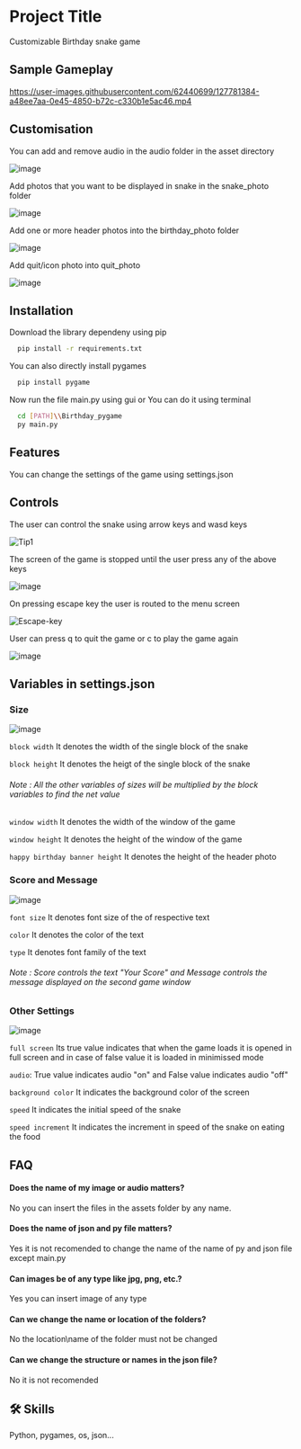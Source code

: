 
# Project Title

Customizable Birthday snake game

## Sample Gameplay

https://user-images.githubusercontent.com/62440699/127781384-a48ee7aa-0e45-4850-b72c-c330b1e5ac46.mp4

## Customisation

You can add and remove audio in the audio folder in the asset directory

![image](https://user-images.githubusercontent.com/62440699/127781155-8e52de99-390a-4aa1-b38e-74dcb4c5e112.png)


Add photos that you want to be displayed in snake in the snake_photo folder

![image](https://user-images.githubusercontent.com/62440699/127781173-1f85172d-ab78-4bb9-905d-60a7b3699888.png)


Add one or more header photos into the birthday_photo folder

![image](https://user-images.githubusercontent.com/62440699/127781192-f91b7e75-84cf-4f58-9403-aef497d7f54a.png)

Add quit/icon photo into quit_photo

![image](https://user-images.githubusercontent.com/62440699/127781209-78cdaafe-6779-46d0-b7e2-2681acb46c9d.png)

## Installation

Download the library dependeny using pip

```bash
  pip install -r requirements.txt
```
You can also directly install pygames
```bash
  pip install pygame
```
Now run the file main.py using gui
or You can do it using terminal 
```bash
  cd [PATH]\\Birthday_pygame
  py main.py
```




    
## Features
You can change the settings of the game using settings.json

  
## Controls

The user can control the snake using arrow keys and wasd keys

![Tip1](https://user-images.githubusercontent.com/62440699/127781259-50e62480-7b0d-4de7-a684-daed84c49c6e.jpg)


The screen of the game is stopped until the user press any of the above keys

![image](https://user-images.githubusercontent.com/62440699/127781285-62b65309-4ff4-4001-8cc0-08a710706809.png)


On pressing escape key the user is routed to the menu screen

![Escape-key](https://user-images.githubusercontent.com/62440699/127781300-a49191a6-6097-4ecf-a58c-938c8d105047.jpg)


User can press q to quit the game or c to play the game again

![image](https://user-images.githubusercontent.com/62440699/127781311-fde250e5-ee56-4900-a481-06ea2a41550a.png)


  
## Variables in settings.json
  ### Size
  
  
![image](https://user-images.githubusercontent.com/62440699/127781336-8f4c5e65-b484-4e1c-a601-5e4e0cfb444f.png)

`block width` It denotes the width of the single block of the snake

`block height` It denotes the heigt of the single block of the snake
  ###### Note : All the other variables of sizes will be multiplied by the block variables to find the net value

`window width` It denotes the width of the window of the game

`window height` It denotes the height of the window of the game

`happy birthday banner height` It denotes the height of the header photo


### Score and Message
![image](https://user-images.githubusercontent.com/62440699/127781346-3712a0d4-0a26-488b-84da-64b06c45c09f.png)


`font size` It denotes font size of the of respective text

`color`  It denotes the color of the text

`type`  It denotes font family of the text
       

###### Note : Score controls the text "Your Score" and Message controls the message displayed on the second game window
### Other Settings
![image](https://user-images.githubusercontent.com/62440699/127781356-63d3fa44-ac34-4584-b405-82caf47e8e1b.png)

`full screen` Its true value indicates that when the game loads it is opened in full screen and in case of false value it is loaded in minimissed mode

`audio`: True value indicates audio "on" and False value indicates audio "off"

`background color` It indicates the background color of the screen
    
`speed` It indicates the initial speed of the snake

`speed increment` It indicates the increment in speed of the snake on eating the food

## FAQ

#### Does the name of my image or audio matters?

No you can insert the files in the assets folder by any name.

#### Does the name of json and py file matters?

Yes it is not recomended to change the name of the name of py and json file except main.py

#### Can images be of any type like jpg, png, etc.?

Yes you can insert image of any type

#### Can we change the name or location of the folders?

No the location\name of the folder must not be changed

#### Can we change the structure or names in the json file?

No it is not recomended


  
## 🛠 Skills
Python, pygames, os, json...

  
